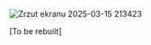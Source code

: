 ![Zrzut ekranu 2025-03-15 213423](https://github.com/user-attachments/assets/6aa34fc3-e3cc-44c4-aedd-4b4608359772)

[To be rebuilt]
